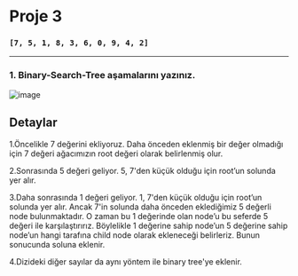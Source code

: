 # Proje 3
### `[7, 5, 1, 8, 3, 6, 0, 9, 4, 2]`

---
### 1. Binary-Search-Tree aşamalarını yazınız.
![image](https://raw.githubusercontent.com/mucahitbz/VeriYapilariveAlgoritmalar/main/bstree.png)
## Detaylar
1.Öncelikle 7 değerini ekliyoruz. Daha önceden eklenmiş bir değer olmadığı için 7 değeri ağacımızın root değeri olarak belirlenmiş olur.

2.Sonrasında 5 değeri geliyor. 5, 7'den küçük olduğu için root’un solunda yer alır.

3.Daha sonrasında 1 değeri geliyor. 1, 7'den küçük olduğu için root’un solunda yer alır. Ancak 7'in solunda daha önceden eklediğimiz 5 değerli node bulunmaktadır. O zaman bu 1 değerinde olan node’u bu seferde 5 değeri ile karşılaştırırız. Böylelikle 1 değerine sahip node’un 5 değerine sahip node’un hangi tarafına child node olarak ekleneceği belirleriz. Bunun sonucunda soluna eklenir.

4.Dizideki diğer sayılar da aynı yöntem ile binary tree'ye eklenir.

